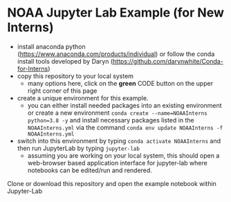 # NOAA Jupyter Lab Example (for New Interns)

- install anaconda python (https://www.anaconda.com/products/individual) or follow the conda install tools developed by Daryn (https://github.com/darynwhite/Conda-for-Interns)
- copy this repository to your local system
    + many options here, click on the **green** CODE button on the upper right corner of this page
- create a unique environment for this example.
    + you can either install needed packages into an existing environment or create a new environment `conda create --name=NOAAInterns python=3.8 -y` and install necessary packages listed in the `NOAAInterns.yml` via the command `conda env update NOAAInterns -f NOAAInterns.yml`
- switch into this environment by typing `conda activate NOAAInterns` and then run JupyterLab by typing `jupyter-lab`
    + assuming you are working on your local system, this should open a web-browser based application interface for jupyter-lab where notebooks can be edited/run and rendered.

Clone or download this repository and open the example notebook within Jupyter-Lab
